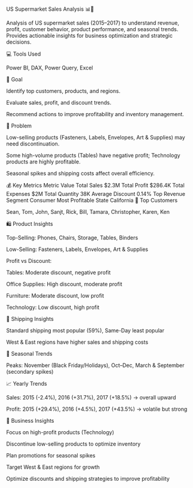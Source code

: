 US Supermarket Sales Analysis 📊🛒

Analysis of US supermarket sales (2015–2017) to understand revenue, profit, customer behavior, product performance, and seasonal trends. Provides actionable insights for business optimization and strategic decisions.

💻 Tools Used

Power BI, DAX, Power Query, Excel

🎯 Goal

Identify top customers, products, and regions.

Evaluate sales, profit, and discount trends.

Recommend actions to improve profitability and inventory management.

🛑 Problem

Low-selling products (Fasteners, Labels, Envelopes, Art & Supplies) may need discontinuation.

Some high-volume products (Tables) have negative profit; Technology products are highly profitable.

Seasonal spikes and shipping costs affect overall efficiency.

💰 Key Metrics
Metric	Value
Total Sales	$2.3M
Total Profit	$286.4K
Total Expenses	$2M
Total Quantity	38K
Average Discount	0.14%
Top Revenue Segment	Consumer
Most Profitable State	California
👥 Top Customers

Sean, Tom, John, Sanjt, Rick, Bill, Tamara, Christopher, Karen, Ken

🛍 Product Insights

Top-Selling: Phones, Chairs, Storage, Tables, Binders

Low-Selling: Fasteners, Labels, Envelopes, Art & Supplies

Profit vs Discount:

Tables: Moderate discount, negative profit

Office Supplies: High discount, moderate profit

Furniture: Moderate discount, low profit

Technology: Low discount, high profit

🚚 Shipping Insights

Standard shipping most popular (59%), Same-Day least popular

West & East regions have higher sales and shipping costs

📅 Seasonal Trends

Peaks: November (Black Friday/Holidays), Oct–Dec, March & September (secondary spikes)

📈 Yearly Trends

Sales: 2015 (-2.4%), 2016 (+31.7%), 2017 (+18.5%) → overall upward

Profit: 2015 (+29.4%), 2016 (+4.5%), 2017 (+43.5%) → volatile but strong

🔑 Business Insights

Focus on high-profit products (Technology)

Discontinue low-selling products to optimize inventory

Plan promotions for seasonal spikes

Target West & East regions for growth

Optimize discounts and shipping strategies to improve profitability

